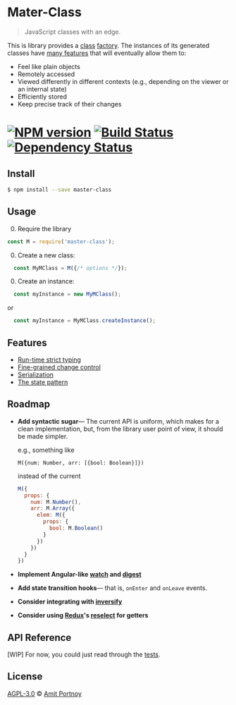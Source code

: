 # Mater-Class

> JavaScript classes with an edge.


This is library provides a [class](https://developer.mozilla.org/en/docs/Web/JavaScript/Reference/Classes) [factory](https://en.wikipedia.org/wiki/Factory_%28object-oriented_programming%29). The instances of its generated classes have [many features](#Features) that will eventually allow them to:

- Feel like plain objects
- Remotely accessed
- Viewed differently in different contexts (e.g., depending on the viewer or an internal state)
- Efficiently stored
- Keep precise track of their changes

#  [![NPM version][npm-image]][npm-url] [![Build Status][travis-image]][travis-url] [![Dependency Status][daviddm-image]][daviddm-url]


## Install

```sh
$ npm install --save master-class
```


## Usage

0. Require the library
```js
const M = require('master-class');
```

0. Create a new class:
```js
  const MyMClass = M({/* options */});
```

0. Create an instance:
```js
  const myInstance = new MyMClass();
```
or
```js
  const myInstance = MyMClass.createInstance();
```

## <a name="Features"></a>Features

* [Run-time strict typing](docs/strict-typing.md)
* [Fine-grained change control](docs/change-control.md)
* [Serialization](docs/serialization.md)
* [The state pattern](docs/state-pattern.md)

## Roadmap


* **Add syntactic sugar**— The current API is uniform, which makes for a clean implementation, but, from the library user point of view, it should be made simpler. 

  e.g., something like

  `M({num: Number, arr: [{bool: Boolean}]})`
  
  instead of the current
  
  ```js
  M({
    props: {
      num: M.Number(),
      arr: M.Array({
        elem: M({
          props: {
            bool: M.Boolean()
          }
        })
      })
    }
  })
  ```
* **Implement Angular-like [watch](https://docs.angularjs.org/api/ng/type/$rootScope.Scope#$watch) and [digest](https://docs.angularjs.org/api/ng/type/$rootScope.Scope#$digest)**

* **Add state transition hooks**— that is, `onEnter` and `onLeave` events.

* **Consider integrating with [inversify](http://inversify.io/)**

* **Consider using [Redux](https://github.com/reactjs/redux)'s [reselect](https://github.com/reactjs/reselect) for getters**


## API Reference

[WIP] For now, you could just read through the [tests](https://github.com/CardForest/master-class/tree/master/test).

## License

[AGPL-3.0](http://www.gnu.org/licenses/agpl-3.0.en.html) © [Amit Portnoy](https://github.com/amitport)

[npm-image]: https://badge.fury.io/js/master-class.svg
[npm-url]: https://npmjs.org/package/master-class
[travis-image]: https://travis-ci.org/CardForest/master-class.svg?branch=master
[travis-url]: https://travis-ci.org/CardForest/master-class
[daviddm-image]: https://david-dm.org/CardForest/master-class.svg?theme=shields.io
[daviddm-url]: https://david-dm.org/CardForest/master-class
